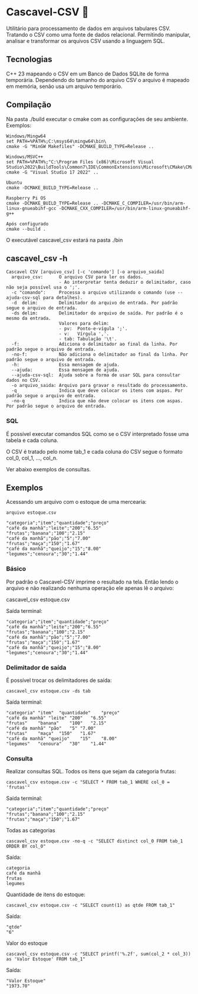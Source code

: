 # Cascavel-CSV 🐍

Utilitário para processamento de dados em arquivos tabulares CSV. Tratando o CSV como uma
fonte de dados relacional. Permitindo manipular, analisar e transformar os arquivos CSV
usando a linguagem SQL.

## Tecnologias

C++ 23 mapeando o CSV em um Banco de Dados SQLite de forma temporária. Dependendo do tamanho do
arquivo CSV o arquivo é mapeado em memória, senão usa um arquivo temporário.

## Compilação

Na pasta ./build executar o cmake com as configurações de seu ambiente. Exemplos:

```
Windows/Mingw64
set PATH=%PATH%;C:\msys64\mingw64\bin\
cmake -G "MinGW Makefiles" -DCMAKE_BUILD_TYPE=Release ..

Windows/MSVC++
set PATH=%PATH%;"C:\Program Files (x86)\Microsoft Visual Studio\2022\BuildTools\Common7\IDE\CommonExtensions\Microsoft\CMake\CMake\bin\"
cmake -G "Visual Studio 17 2022" ..

Ubuntu
cmake -DCMAKE_BUILD_TYPE=Release ..

Raspberry Pi OS
cmake -DCMAKE_BUILD_TYPE=Release .. -DCMAKE_C_COMPILER=/usr/bin/arm-linux-gnueabihf-gcc -DCMAKE_CXX_COMPILER=/usr/bin/arm-linux-gnueabihf-g++

Após configurado
cmake --build .
```

O executável cascavel_csv estará na pasta ./bin

## cascavel_csv -h

```
Cascavel CSV [arquivo_csv] [-c 'comando'] [-o arquivo_saida]
  arquivo_csv:      O arquivo CSV para ler os dados.
                    - Ao interpretar tenta deduzir o delimitador, caso não seja possível usa o ';'.
  -c "comando":     Processa o arquivo utilizando o comando (use --ajuda-csv-sql para detalhes).
  -d  delim:        Delimitador do arquivo de entrada. Por padrão segue o arquivo de entrada.
  -ds delim:        Delimitador do arquivo de saída. Por padrão é o mesmo da entrada.
                    Valores para delim:
                    - pv:  Ponto-e-vígula ';'.
                    - v:   Vírgula ','.
                    - tab: Tabulação '\t'.
  -f:               Adiciona o delimitador ao final da linha. Por padrão segue o arquivo de entrada.
  -no-f:            Não adiciona o delimitador ao final da linha. Por padrão segue o arquivo de entrada.
  -h:               Essa mensagem de ajuda.
  --ajuda:          Essa mensagem de ajuda.
  --ajuda-csv-sql:  Ajuda sobre a forma de usar SQL para consultar dados no CSV.
  -o arquivo_saida: Arquivo para gravar o resultado do processamento.
  -q                Indica que deve colocar os itens com aspas. Por padrão segue o arquivo de entrada.
  -no-q             Indica que não deve colocar os itens com aspas. Por padrão segue o arquivo de entrada.
```

### SQL

É possível executar comandos SQL como se o CSV interpretado fosse uma tabela e cada coluna.

O CSV é tratado pelo nome tab_1 e cada coluna do CSV segue o formato col_0, col_1, ..., col_n.

Ver abaixo exemplos de consultas.

## Exemplos

Acessando um arquivo com o estoque de uma mercearia:

```
arquivo estoque.csv

"categoria";"item";"quantidade";"preço"
"café da manhã";"leite";"200";"6.55"
"frutas";"banana";"100";"2.15"
"café da manhã";"pão";"5";"7.00"
"frutas";"maça";"150";"1.67"
"café da manhã";"queijo";"15";"8.00"
"legumes";"cenoura";"30";"1.44"
```

### Básico

Por padrão o Cascavel-CSV imprime o resultado na tela. Então lendo o arquivo e não
realizando nenhuma operação ele apenas lê o arquivo:

cascavel_csv estoque.csv

Saída terminal:

```
"categoria";"item";"quantidade";"preço"
"café da manhã";"leite";"200";"6.55"
"frutas";"banana";"100";"2.15"
"café da manhã";"pão";"5";"7.00"
"frutas";"maça";"150";"1.67"
"café da manhã";"queijo";"15";"8.00"
"legumes";"cenoura";"30";"1.44"
```

### Delimitador de saída

É possível trocar os delimitadores de saída:

`cascavel_csv estoque.csv -ds tab`

Saída terminal:

```
"categoria"	"item"	"quantidade"	"preço"
"café da manhã"	"leite"	"200"	"6.55"
"frutas"	"banana"	"100"	"2.15"
"café da manhã"	"pão"	"5"	"7.00"
"frutas"	"maça"	"150"	"1.67"
"café da manhã"	"queijo"	"15"	"8.00"
"legumes"	"cenoura"	"30"	"1.44"
```

### Consulta

Realizar consultas SQL. Todos os itens que sejam da categoria frutas:

`cascavel_csv estoque.csv -c "SELECT * FROM tab_1 WHERE col_0 = 'frutas'"`

Saída terminal:

```
"categoria";"item";"quantidade";"preço"
"frutas";"banana";"100";"2.15"
"frutas";"maça";"150";"1.67"
```

Todas as categorias

`cascavel_csv estoque.csv -no-q -c "SELECT distinct col_0 FROM tab_1 ORDER BY col_0"`

Saída:

```
categoria
café da manhã
frutas
legumes
```

Quantidade de itens do estoque:

`cascavel_csv estoque.csv -c "SELECT count(1) as qtde FROM tab_1"`

Saída:

```
"qtde"
"6"
```

Valor do estoque

`cascavel_csv estoque.csv -c "SELECT printf('%.2f', sum(col_2 * col_3)) as 'Valor Estoque' FROM tab_1"`

Saída:

```
"Valor Estoque"
"1973.70"
```
